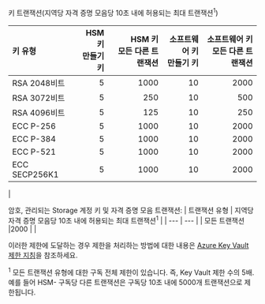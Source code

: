 키 트랜잭션(지역당 자격 증명 모음당 10초 내에 허용되는 최대 트랜잭션<sup>1</sup>)

|키 유형|HSM 키<br>만들기 키|HSM 키<br>모든 다른 트랜잭션|소프트웨어 키<br>만들기 키|소프트웨어 키<br>모든 다른 트랜잭션|
|:---|---:|---:|---:|---:|
|RSA 2048비트|5|1000|10|2000|
|RSA 3072비트|5|250|10|500|
|RSA 4096비트|5|125|10|250|
|ECC P-256|5|1000|10|2000|
|ECC P-384|5|1000|10|2000|
|ECC P-521|5|1000|10|2000|
|ECC SECP256K1|5|1000|10|2000|
|

암호, 관리되는 Storage 계정 키 및 자격 증명 모음 트랜잭션:
| 트랜잭션 유형 | 지역당 자격 증명 모음당 10초 내에 허용되는 최대 트랜잭션<sup>1</sup> |
| --- | --- |
| 모든 트랜잭션 |2000 |
|

이러한 제한에 도달하는 경우 제한을 처리하는 방법에 대한 내용은 [Azure Key Vault 제한 지침](../articles/key-vault/key-vault-ovw-throttling.md)을 참조하세요.

<sup>1</sup> 모든 트랜잭션 유형에 대한 구독 전체 제한이 있습니다. 즉, Key Vault 제한 수의 5배. 예를 들어 HSM- 구독당 다른 트랜잭션은 구독당 10초 내에 5000개 트랜잭션으로 제한됩니다.
